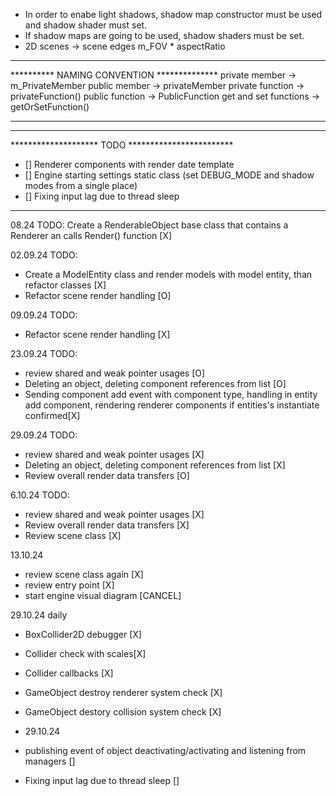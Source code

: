 - In order to enabe light shadows, shadow map constructor must be used and shadow shader must set.
- If shadow maps are going to be used, shadow shaders must be set.
- 2D scenes -> scene edges m_FOV * aspectRatio 
*******************************************
********** NAMING CONVENTION **************
private member -> m_PrivateMember
public member -> privateMember
private function -> privateFunction()
public function -> PublicFunction
get and set functions -> getOrSetFunction()
*******************************************

**************************************************
******************** TODO ************************
- [] Renderer components with render date template
- [] Engine starting settings static class (set DEBUG_MODE and shadow modes from a single place)
- [] Fixing input lag due to thread sleep
**************************************************

08.24
TODO: Create a RenderableObject base class that contains a Renderer an calls Render() function [X]

02.09.24
TODO: 
- Create a ModelEntity class and render models with model entity, than refactor classes [X]
- Refactor scene render handling  [O]

09.09.24
TODO:
- Refactor scene render handling  [X]
 
23.09.24
TODO:
- review shared and weak pointer usages [O]
- Deleting an object, deleting component references from list [O]
- Sending component add event with component type, handling in entity add component, rendering renderer components if entities's instantiate confirmed[X]

29.09.24
TODO:
- review shared and weak pointer usages [X]
- Deleting an object, deleting component references from list [X]
- Review overall render data transfers [O]

6.10.24
TODO:
- review shared and weak pointer usages [X]
- Review overall render data transfers [X]
- Review scene class [X]

13.10.24
- review scene class again [X]
- review entry point [X]
- start engine visual diagram [CANCEL]

29.10.24 daily
- BoxCollider2D debugger [X]
- Collider check with scales[X]
- Collider callbacks [X]
- GameObject destroy renderer system check [X]
- GameObject destory collision system check [X]

- 29.10.24
- publishing event of object deactivating/activating and listening from managers []
- Fixing input lag due to thread sleep []